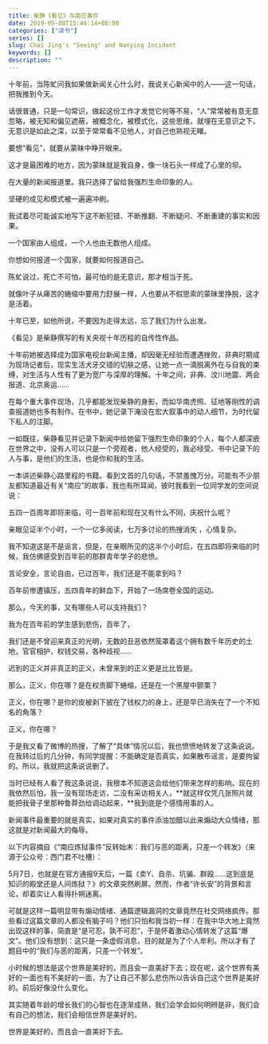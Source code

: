 ```yaml
---
title: 柴静《看见》与南应事件
date: 2019-05-08T15:44:14+08:00
categories: ["读书"]
series: []
slug: Chai Jing's "Seeing" and Nanying Incident
keywords: []
description: ""
---
```


十年前，当陈虻问我如果做新闻关心什么时，我说关心新闻中的人——这一句话，把我推到今天。

话很普通，只是一句常识，做起这份工作才发觉它何等不易，“人”常常被有意无意忽略，被无知和偏见遮蔽，被概念化，被模式化，这些思维，就埋在无意识之下。无意识是如此之深，以至于常常看不见他人，对自己也熟视无睹。

要想“看见”，就要从蒙昧中睁开眼来。

这才是最困难的地方，因为蒙昧就是我自身，像一块石头一样成了心里的坝。

在大量的新闻报道里。我只选择了留给我强烈生命印象的人。

坚硬的成见和模式被一遍遍冲刷。

我试着尽可能诚实地写下这不断犯错、不断推翻、不断疑问、不断重建的事实和因果。

一个国家由人组成，一个人也由无数他人组成。

你想如何报道一个国家，就要如何报道自己。

陈虻说过，死亡不可怕，最可怕的是无意识，那才相当于死。

就像叶子从痛苦的蜷缩中要用力舒展一样，人也要从不假思索的蒙昧里挣脱，这才是活着。

十年已至，如他所说，不要因为走得太远，忘了我们为什么出发。



《看见》是柴静撰写的有关央视十年历程的自传性作品。

十年前她被选择成为国家电视台新闻主播，却因毫无经验而遭遇挫败，非典时期成为现场记者后，现实生活犬牙交错的切肤之感，让她一点一滴脱离外在与自我的束缚，对生活与人性有了更为宽广与深厚的理解。十年之间，非典、汶川地震、两会报道、北京奥运……

在每个重大事件现场，几乎都能发现柴静的身影，而如华南虎照、征地等刚性的调查报道她也多有制作。在书中，她记录下淹没在宏大叙事中的动人细节，为时代留下私人的注脚。

一如既往，柴静看见并记录下新闻中给她留下强烈生命印象的个人，每个人都深嵌在世界之中，没有人可以只是一个旁观者，他人经受的，我必经受。书中记录下的人与事，是他们的生活，也是你和我的生活。



一本讲述柴静心路里程的书籍。看到文首的几句话，不禁羞愧万分。可能有不少朋友都知道最近有关“南应”的故事，我也有所耳闻，彼时我看到一位同学发的空间说说：

五四一百周年即将来临，可一百年前和现在又有什么不同，庆祝什么呢？

亲眼见证半个小时，一个一亿多阅读，七万多讨论的热搜消失 ，心情复杂。

我不知道这是不是谣言，但是，在亲眼所见的这半个小时后，在五四即将来临的时候，我仿佛感受到百年前的那群青年学子的悲愤。

言论安全，言论自由，已过百年，我们还是不能拿到吗？

百年前惨遭镇压，五四青年的鲜血下，开始了一场席卷全国的运动。

那么，今天的事，又有哪些人可以支持我们？

我为在百年前的学生感到悲伤，百年了，

我们还是不曾迎来真正的光明，无数的丑恶依然笼罩着这个拥有数千年历史的土地，官官相护，权钱交易，各种歧视……

迟到的正义并非真正的正义，未曾来到的正义更是比比皆是。

那么，正义，你在哪？是在权贵脚下蜷缩，还是在一个黑屋中颤栗？

正义，你在哪？是你的皮被剥下披在了钱权力的身上，还是早已消失在了一个不知名的角落？

正义，你在哪？

于是我又看了微博的热搜，了解了“具体”情况以后，我也愤愤地转发了这条说说。在我转过后的几分钟，有同学提醒：不能确定是否真实，如果散布谣言，是要拘留的。所以，我就把这条说说删了。

当时已经有人看了我这条说说，我根本不知道这会给他们带来怎样的影响。现在的我依然后怕，我一没有现场走访，二没有采访相关人，**就这样仅凭几张照片就能把我骨子里那种鲁莽劲给调动起来，**我到底是个感情用事的人。

新闻事件最重要的就是真实，如果对真实的事件添油加醋以此来煽动大众情绪，那这就是对新闻最大的侮辱。

以下内容摘自《“南应炼狱事件”反转始末：我们与恶的距离，只差一个转发》（来源于公众号：西门君不吐槽）：

5月7日，也就是在官方通报9天后，一篇《卖Y、自杀、坑骗、群殴……这到底是知识的殿堂还是人间炼狱？》的文章突然刷屏。然而，作者“许长安”的背景和言论，却着实让人看得扑朔迷离。

可就是这样一篇明显带有煽动情绪、通篇逻辑漏洞的文章竟然在社交网络疯传。那些看过这篇文章的人都没有脑子吗？他们只怕和我当初一样：在我中华大地上竟然出现这样的事，简直是“是可忍，孰不可忍”，于是怀着激动心情转发了这篇“爆文”。他们没有想到：这只是一条虚假消息，目的就是为了个人牟利。所以才有了题目中的“我们与恶的距离，只差一个转发”。

小时候的想法是这个世界是美好的，而且会一直美好下去；现在呢，这个世界有美好的一面也有不美好的一面，为了让自己不那么悲伤所以告诉自己这个世界是美好的。前后好像没什么变化。

其实随着年龄的增长我们的心智也在逐渐成熟，我们会学会如何明辨是非，我们会有自己的想法，我们会相信世界是美好的。

世界是美好的，而且会一直美好下去。